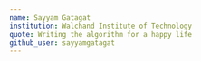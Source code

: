 ```yaml
---
name: Sayyam Gatagat
institution: Walchand Institute of Technology
quote: Writing the algorithm for a happy life
github_user: sayyamgatagat
---
```

